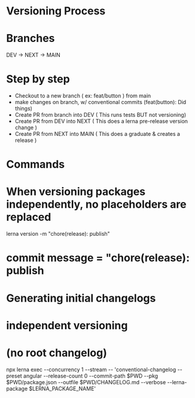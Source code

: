 # Versioning Process

# Branches

DEV -> NEXT -> MAIN

# Step by step
- Checkout to a new branch ( ex: feat/button ) from main
- make changes on branch, w/ conventional commits (feat(button): Did things)
- Create PR from branch into DEV ( This runs tests BUT not versioning)
- Create PR from DEV into NEXT ( This does a lerna pre-release version change )
- Create PR from NEXT into MAIN ( This does a graduate & creates a release )


# Commands


# When versioning packages independently, no placeholders are replaced
lerna version -m "chore(release): publish"
# commit message = "chore(release): publish

# Generating initial changelogs
# independent versioning
# (no root changelog)
npx lerna exec --concurrency 1 --stream -- 'conventional-changelog --preset angular --release-count 0 --commit-path $PWD --pkg $PWD/package.json --outfile $PWD/CHANGELOG.md --verbose --lerna-package $LERNA_PACKAGE_NAME'